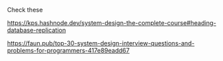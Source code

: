 
Check these 

https://kps.hashnode.dev/system-design-the-complete-course#heading-database-replication

https://faun.pub/top-30-system-design-interview-questions-and-problems-for-programmers-417e89eadd67
